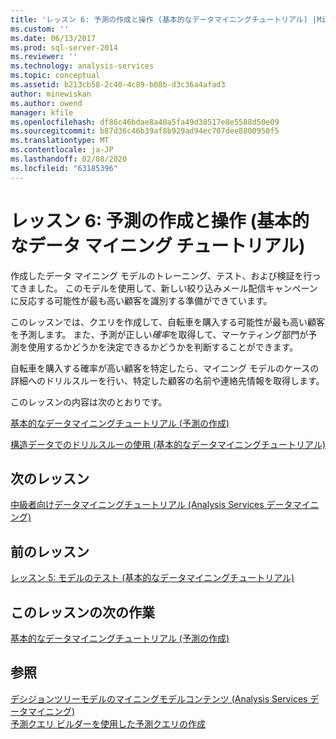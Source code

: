 ```yaml
---
title: 'レッスン 6: 予測の作成と操作 (基本的なデータマイニングチュートリアル) |Microsoft Docs'
ms.custom: ''
ms.date: 06/13/2017
ms.prod: sql-server-2014
ms.reviewer: ''
ms.technology: analysis-services
ms.topic: conceptual
ms.assetid: b213cb58-2c40-4c89-b08b-d3c36a4afad3
author: minewiskan
ms.author: owend
manager: kfile
ms.openlocfilehash: df86c46bdae8a40a5fa49d38517e8e5588d50e09
ms.sourcegitcommit: b87d36c46b39af8b929ad94ec707dee8800950f5
ms.translationtype: MT
ms.contentlocale: ja-JP
ms.lasthandoff: 02/08/2020
ms.locfileid: "63185396"
---
```

# <a name="lesson-6-creating-and-working-with-predictions-basic-data-mining-tutorial"></a>レッスン 6: 予測の作成と操作 (基本的なデータ マイニング チュートリアル)
  作成したデータ マイニング モデルのトレーニング、テスト、および検証を行ってきました。 このモデルを使用して、新しい絞り込みメール配信キャンペーンに反応する可能性が最も高い顧客を識別する準備ができています。  
  
 このレッスンでは、クエリを作成して、自転車を購入する可能性が最も高い顧客を予測します。 また、予測が正しい*確率*を取得して、マーケティング部門が予測を使用するかどうかを決定できるかどうかを判断することができます。  
  
 自転車を購入する確率が高い顧客を特定したら、マイニング モデルのケースの詳細へのドリルスルーを行い、特定した顧客の名前や連絡先情報を取得します。  
  
 このレッスンの内容は次のとおりです。  
  
 [基本的なデータマイニングチュートリアル &#40;予測の作成&#41;](../../2014/tutorials/creating-predictions-basic-data-mining-tutorial.md)  
  
 [構造データでのドリルスルーの使用 &#40;基本的なデータマイニングチュートリアル&#41;](../../2014/tutorials/using-drillthrough-on-structure-data-basic-data-mining-tutorial.md)  
  
## <a name="next-lesson"></a>次のレッスン  
 [中級者向けデータマイニングチュートリアル &#40;Analysis Services データマイニング&#41;](../../2014/tutorials/intermediate-data-mining-tutorial-analysis-services-data-mining.md)  
  
## <a name="previous-lesson"></a>前のレッスン  
 [レッスン 5: モデルのテスト &#40;基本的なデータマイニングチュートリアル&#41;](../../2014/tutorials/lesson-5-testing-models-basic-data-mining-tutorial.md)  
  
## <a name="next-task-in-lesson"></a>このレッスンの次の作業  
 [基本的なデータマイニングチュートリアル &#40;予測の作成&#41;](../../2014/tutorials/creating-predictions-basic-data-mining-tutorial.md)  
  
## <a name="see-also"></a>参照  
 [デシジョンツリーモデルのマイニングモデルコンテンツ &#40;Analysis Services データマイニング&#41;](../../2014/analysis-services/data-mining/mining-model-content-for-decision-tree-models-analysis-services-data-mining.md)   
 [予測クエリ ビルダーを使用した予測クエリの作成](../../2014/analysis-services/data-mining/create-a-prediction-query-using-the-prediction-query-builder.md)  
  
  
